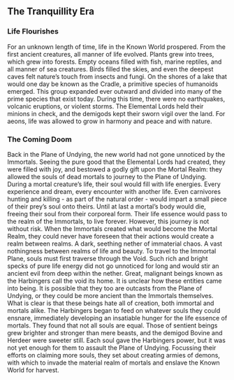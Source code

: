 ## The Tranquillity Era

### Life Flourishes 
For an unknown length of time, life in the Known World prospered. From the first ancient creatures, all manner of life evolved. Plants grew into trees, which grew into forests. Empty oceans filled with fish, marine reptiles, and all manner of sea creatures. Birds filled the skies, and even the deepest caves felt nature’s touch from insects and fungi. On the shores of a lake that would one day be known as the Cradle, a primitive species of humanoids emerged. This group expanded ever outward and divided into many of the prime species that exist today. During this time, there were no earthquakes, volcanic eruptions, or violent storms. The Elemental Lords held their minions in check, and the demigods kept their sworn vigil over the land. For aeons, life was allowed to grow in harmony and peace and with nature.  

### The Coming Doom
Back in the Plane of Undying, the new world had not gone unnoticed by the Immortals. Seeing the pure good that the Elemental Lords had created, they were filled with joy, and bestowed a godly gift upon the Mortal Realm: they allowed the souls of dead mortals to journey to the Plane of Undying. During a mortal creature’s life, their soul would fill with life energies. Every experience and dream, every encounter with another life. Even carnivores hunting and killing - as part of the natural order - would impart a small piece of their prey’s soul onto theirs. Until at last a mortal’s body would die, freeing their soul from their corporeal form. Their life essence would pass to the realm of the Immortals, to live forever. However, this journey is not without risk. When the Immortals created what would become the Mortal Realm, they could never have foreseen that their actions would create a realm between realms. A dark, seething nether of immaterial chaos. A vast nothingness between realms of life and beauty. To travel to the Immortal Plane, souls must first traverse through the Void. Such rich and bright specks of pure life energy did not go unnoticed for long and would stir an ancient evil from deep within the nether. Great, malignant beings known as the Harbingers call the void its home. It is unclear how these entities came into being. It is possible that they too are outcasts from the Plane of Undying, or they could be more ancient than the Immortals themselves. What is clear is that these beings hate all of creation, both immortal and mortals alike. The Harbingers began to feed on whatever souls they could ensnare, immediately developing an insatiable hunger for the life essence of mortals. They found that not all souls are equal. Those of sentient beings grew brighter and stronger than mere beasts, and the demigod Bovine and Herdeer were sweeter still. Each soul gave the Harbingers power, but it was not yet enough for them to assault the Plane of Undying. Focussing their efforts on claiming more souls, they set about creating armies of demons, with which to invade the material realm of mortals and enslave the Known World for harvest.